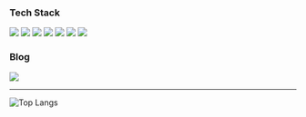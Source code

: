 

### Tech Stack

<img src="https://img.shields.io/badge/C-A8B9CC?style=for-the-badge&logo=c&logoColor=white"> <img src="https://img.shields.io/badge/C++-00599C?style=for-the-badge&logo=cplusplus&logoColor=white"> 
<img src="https://img.shields.io/badge/Python-3776AB?style=for-the-badge&logo=Python&logoColor=white"> 
<img src="https://img.shields.io/badge/Linux-FCC624?style=for-the-badge&logo=linux&logoColor=white">
<img src="https://img.shields.io/badge/CMake-064F8C?style=for-the-badge&logo=cmake&logoColor=white">
<img src="https://img.shields.io/badge/github-181717?style=for-the-badge&logo=github&logoColor=white">
<img src="https://img.shields.io/badge/vscode-007ACC?style=for-the-badge&logo=visualstudiocode&logoColor=white">

### Blog

<a href="https://heahgo.tistory.com/"><img src="https://img.shields.io/badge/tistory-000000?style=for-the-badge&logo=tistory&logoColor=white"></a>

<hr>

 ![Top Langs](https://github-readme-stats.vercel.app/api/top-langs/?username=heahgo&theme=onedark)

